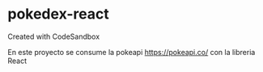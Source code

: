 # pokedex-react
Created with CodeSandbox

En este proyecto se consume la pokeapi https://pokeapi.co/ con la libreria React
